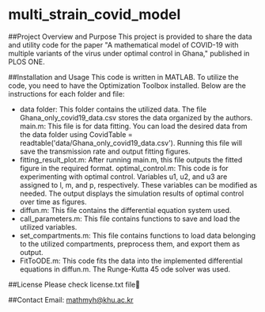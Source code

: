 # multi_strain_covid_model
##Project Overview and Purpose
This project is provided to share the data and utility code for the paper "A mathematical model of COVID-19 with multiple variants of the virus under optimal control in Ghana," published in PLOS ONE.

##Installation and Usage
This code is written in MATLAB. To utilize the code, you need to have the Optimization Toolbox installed. Below are the instructions for each folder and file:

- data folder: This folder contains the utilized data. The file Ghana_only_covid19_data.csv stores the data organized by the authors.
main.m: This file is for data fitting. You can load the desired data from the data folder using CovidTable = readtable('data/Ghana_only_covid19_data.csv'). Running this file will save the transmission rate and output fitting figures.
- fitting_result_plot.m: After running main.m, this file outputs the fitted figure in the required format.
optimal_control.m: This code is for experimenting with optimal control. Variables u1, u2, and u3 are assigned to l, m, and p, respectively. These variables can be modified as needed. The output displays the simulation results of optimal control over time as figures.
- diffun.m: This file contains the differential equation system used.
- call_parameters.m: This file contains functions to save and load the utilized variables.
- set_compartments.m: This file contains functions to load data belonging to the utilized compartments, preprocess them, and export them as output.
- FitToODE.m: This code fits the data into the implemented differential equations in diffun.m. The Runge-Kutta 45 ode solver was used.
  
##License
Please check license.txt file

##Contact
Email: mathmyh@khu.ac.kr
